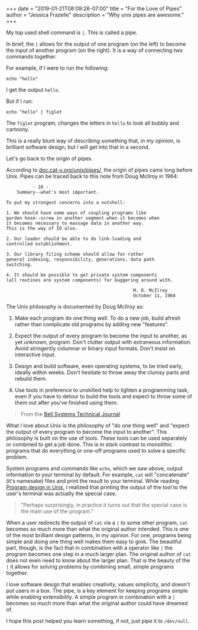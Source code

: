 +++
date = "2019-01-21T08:09:26-07:00"
title = "For the Love of Pipes"
author = "Jessica Frazelle"
description = "Why unix pipes are awesome."
+++

My top used shell command is `|`. This is called a pipe.

In brief, the `|` allows for the output of one program (on the left) to become
the input of another program (on the right). It is a way of connecting two
commands together. 

For example, if I were to run the following:


```
echo "hello"
```

I get the output `hello`.

But if I run:

```
echo "hello" | figlet
```

The `figlet` program, changes the letters in `hello` to look all bubbly and
cartoony.

This is a really blunt way of describing something that, in my
opinion, is brilliant software design, but I will get into that in a second.

Let's go back to the origin of pipes.

According to [doc.cat-v.org/unix/pipes/](http://doc.cat-v.org/unix/pipes/), the
origin of pipes came long before Unix. Pipes can be traced back to this note from
Doug McIlroy in 1964:

```
          - 10 -
    Summary--what's most important.

To put my strongest concerns into a nutshell:

1. We should have some ways of coupling programs like
garden hose--screw in another segment when it becomes when
it becomes necessary to massage data in another way.
This is the way of IO also.

2. Our loader should be able to do link-loading and
controlled establishment.

3. Our library filing scheme should allow for rather
general indexing, responsibility, generations, data path
switching.

4. It should be possible to get private system components
(all routines are system components) for buggering around with.

                                                M. D. McIlroy
                                                October 11, 1964 
```

The Unix philosophy is documented by Doug McIlroy as:

1. Make each program do one thing well. To do a new job, build afresh rather 
    than complicate old programs by adding new "features".

2. Expect the output of every program to become the input to another, 
    as yet unknown, program. Don't clutter output with extraneous information. 
    Avoid stringently columnar or binary input formats. 
    Don't insist on interactive input.

3. Design and build software, even operating systems, to be tried early, 
    ideally within weeks. 
    Don't hesitate to throw away the clumsy parts and rebuild them.

4. Use tools in preference to unskilled help to lighten a programming task, 
    even if you have to detour to build the tools and expect to throw some of 
    them out after you've finished using them.

> From the [Bell Systems Technical Journal](http://emulator.pdp-11.org.ru/misc/1978.07_-_Bell_System_Technical_Journal.pdf)

What I love about Unix is the philosophy of "do one thing well" and "expect the output of every 
program to become the input to another". This
philosophy is built on the use of tools. These tools can be used separately or
combined to get a job done. This is in stark contrast to monolithic programs that do
everything or one-off programs used to solve a specific problem.

System programs and commands like `echo`, which we saw above, output information to your terminal by
default. For example, `cat` will "concatenate" (it's namesake)
files and print the result to your terminal.
While reading [Program design in Unix](http://harmful.cat-v.org/cat-v/unix_prog_design.pdf),
I realized that printing the output of the tool to the user's terminal was actually the
special case. 

> "Perhaps surprisingly, in practice it turns
> out that the special case is the main use of the program."

When a user redirects the output of `cat` via a `|` to some other program,
`cat` becomes so much more than what
the original author intended. This is one of the most brilliant design
patterns, in my opinion.  For one, programs being simple and doing one thing
well makes them easy to grok. The beautiful part, though, is the fact that in 
combination with a operator like
`|` the program becomes one step in a much larger plan. The original author of
`cat` does not even need to know about the larger plan. That is the beauty of
the `|` it allows for solving problems by combining small,
simple programs together.

I love software design that enables creativity, values simplicity, and doesn't put users in a box.
The pipe, is a key element for keeping programs simple while enabling
extensibility. A simple program in combination with a `|` becomes so much more than what the
original author could have dreamed of.

I hope this post helped you learn something, if not, just pipe it to
`/dev/null`.
